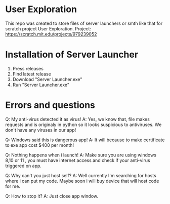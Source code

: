 # User Exploration
This repo was created to store files of server launchers or smth like that for scratch project User Exploration.
Project: https://scratch.mit.edu/projects/979239052

# Installation of Server Launcher
1. Press releases
2. Find latest release
3. Download "Server Launcher.exe"
4. Run "Server Launcher.exe"

# Errors and questions
Q: My anti-virus detected it as virus!
A: Yes, we know that, file makes requests and is originaly in python so it looks suspicious to antiviruses. We don't have any viruses in our app!

Q: Windows said this is dangerous app!
A: It will because to make certificate to exe app cost $400 per month!

Q: Nothing happens when i launch!
A: Make sure you are using windows 8,10 or 11 , you must have internet access and check if your anti-virus triggered on app.

Q: Why can't you just host self?
A: Well currently I'm searching for hosts where i can put my code. Maybe soon i will buy device that will host code for me.

Q: How to stop it?
A: Just close app window.
